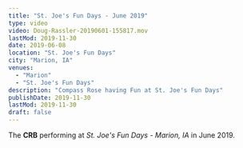 ```yaml
---
title: "St. Joe's Fun Days - June 2019"
type: video
video: Doug-Rassler-20190601-155817.mov
lastMod: 2019-11-30
date: 2019-06-08
location: "St. Joe's Fun Days"
city: "Marion, IA"
venues:
  - "Marion"
  - "St. Joe's Fun Days"
description: "Compass Rose having Fun at St. Joe's Fun Days"
publishDate: 2019-11-30
lastMod: 2019-11-30
draft: false
---
```


The **CRB** performing at _St. Joe's Fun Days - Marion, IA_ in June 2019.
